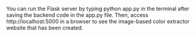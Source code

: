 You can run the Flask server by typing python app.py in the terminal after saving the backend code in the app.py file. Then, access http://localhost:5000 in a browser to see the image-based color extractor website that has been created.

